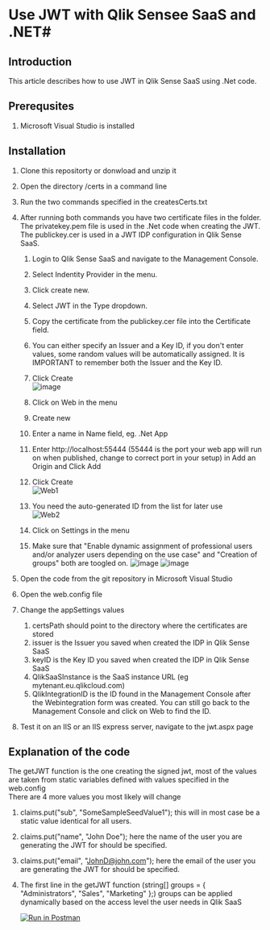 ﻿# Use JWT with Qlik Sensee SaaS and .NET#

## Introduction ##
This article describes how to use JWT in Qlik Sense SaaS using .Net code.

## Prerequsites ##
1. Microsoft Visual Studio is installed 



## Installation ##
1. Clone this repositorty or donwload and unzip it
2. Open the directory <solutionDir>/certs in a command line
3. Run the two commands specified in the createsCerts.txt
4. After running both commands you have two certificate files in the folder. The privatekey.pem file is used in the .Net code when creating the JWT. The   publickey.cer is used in a JWT IDP configuration in Qlik Sense SaaS.
   1. Login to Qlik Sense SaaS and navigate to the Management Console.
   2. Select Indentity Provider in the menu.
   3. Click create new.
   4. Select JWT in the Type dropdown.
   5. Copy the certificate from the publickey.cer file into the Certificate field.
   6. You can either specify an Issuer and a Key ID, if you don't enter values, some random values will be automatically assigned. It is IMPORTANT to remember both the Issuer and the Key ID.
   7. Click Create <br>
   ![image](https://user-images.githubusercontent.com/6170297/169548503-30d14e7f-a1fa-4dc4-a70b-081ccdc0fa8f.png)

   8. Click on Web in the menu
   9.  Create new
   10. Enter a name in Name field, eg. .Net App
   11. Enter http://localhost:55444 (55444 is the port your web app will run on when published, change to correct port in your setup) in Add an Origin and Click Add
   12. Click Create <br>
  ![Web1](https://user-images.githubusercontent.com/6170297/171605462-16c3d750-9908-4173-abd4-7a2fbfddb5de.GIF)

   13. You need the auto-generated ID from the list for later use <br>
![Web2](https://user-images.githubusercontent.com/6170297/171605631-9f4b9a1b-d1d1-47fc-8369-b35c80bd9a95.GIF)

   14. Click on Settings in the menu
   15. Make sure that "Enable dynamic assignment of professional users and/or analyzer users depending on the use case" and "Creation of groups" both are toogled on.
   ![image](https://user-images.githubusercontent.com/6170297/169549600-d4337cc6-966d-48e4-9a3d-94f799903eb0.png) ![image](https://user-images.githubusercontent.com/6170297/169549817-d530945d-92fa-4b53-b929-65e207d7f6e2.png)


5. Open the code from the git repository in Microsoft Visual Studio
6. Open the web.config file
7. Change the appSettings values 
   1. certsPath should point to the directory where the certificates are stored
   2. issuer is the Issuer you saved when created the IDP in Qlik Sense SaaS
   3. keyID is the Key ID you saved when created the IDP in Qlik Sense SaaS
   4. QlikSaaSInstance is the SaaS instance URL (eg mytenant.eu.qlikcloud.com)
   5. QlikIntegrationID is the ID found in the Management Console after the Webintegration form was created. You can still go back to the Management Console and click on Web to find the ID.
8. Test it on an IIS or an IIS express server, navigate to the jwt.aspx page
## Explanation of the code ##
The getJWT function is the one creating the signed jwt, most of the values are taken from static variables defined with values specified in the web.config <br>
There are 4 more values you most likely will change<br>
1. claims.put("sub", "SomeSampleSeedValue1"); this will in most case be a static value identical for all users.
2. claims.put("name", "John Doe"); here the name of the user you are generating the JWT for should be specified.
3. claims.put("email", "JohnD@john.com"); here the email of the user you are generating the JWT for should be specified.
4. The first line in the getJWT function (string[] groups = { "Administrators", "Sales", "Marketing" };) groups can be applied dynamically based on the access level the user needs in Qlik SaaS
   
   [![Run in Postman](https://run.pstmn.io/button.svg)](https://app.getpostman.com/run-collection/13762341-4b37d4fd-d515-4b27-9e7b-664c7930ae78?action=collection%2Ffork&collection-url=entityId%3D13762341-4b37d4fd-d515-4b27-9e7b-664c7930ae78%26entityType%3Dcollection%26workspaceId%3D291f8476-5f4d-4bad-ae87-071012d07349)
